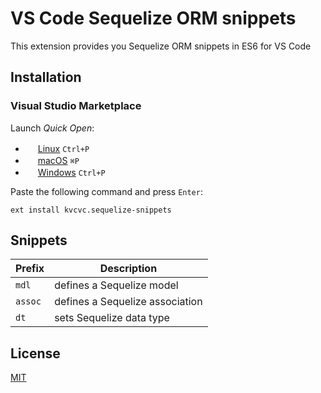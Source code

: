 # VS Code Sequelize ORM snippets

This extension provides you Sequelize ORM snippets in ES6 for VS Code

## Installation

### Visual Studio Marketplace

Launch _Quick Open_:

- <img src="https://www.kernel.org/theme/images/logos/favicon.png" width=16 height=16/> <a href="https://code.visualstudio.com/shortcuts/keyboard-shortcuts-linux.pdf">Linux</a> `Ctrl+P`
- <img src="https://developer.apple.com/favicon.ico" width=16 height=16/> <a href="https://code.visualstudio.com/shortcuts/keyboard-shortcuts-macos.pdf">macOS</a> `⌘P`
- <img src="https://www.microsoft.com/favicon.ico" width=16 height=16/> <a href="https://code.visualstudio.com/shortcuts/keyboard-shortcuts-windows.pdf">Windows</a> `Ctrl+P`

Paste the following command and press `Enter`:

```shell
ext install kvcvc.sequelize-snippets
```

## Snippets

| Prefix  | Description                     |
| ------- | ------------------------------- |
| `mdl`   | defines a Sequelize model       |
| `assoc` | defines a Sequelize association |
| `dt`    | sets Sequelize data type        |

## License

[MIT](https://choosealicense.com/licenses/mit/)
